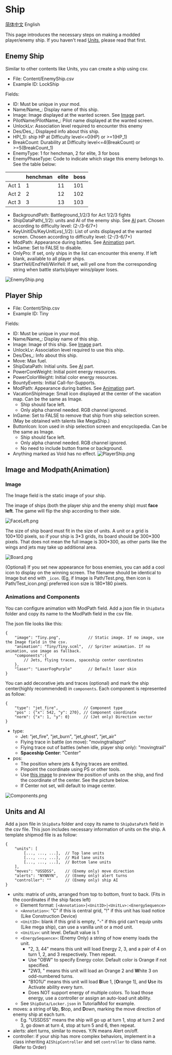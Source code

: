# Ship
[简体中文](Ship.md) English

This page introduces the necessary steps on making a modded player/enemy ship. If you haven't read [Units](ShipUnit_EN.md), please read that first.

## Enemy Ship

Similar to other contents like Units, you can create a ship using csv. 

- File: Content/EnemyShip.csv
- Example ID: LockShip

Fields:

- ID: Must be unique in your mod.
- Name/Name_: Display name of this ship.
- Image: Image displayed at the wanted screen. See [Image](#image) part.
- PilotName/PilotName_: Pilot name displayed at the wanted screen.
- UnlockLv: Association level required to encounter this enemy
- Des/Des_: Displayed info about this ship.
- HP(_1): ship HP at Difficulty level<=0(HP) or >=1(HP_1)
- BreakCount: Durability at Difficulty level<=4(BreakCount) or >=5(BreakCount_1)
- EnemyType: 1 for henchman, 2 for elite, 3 for boss
- EnemyPhaseType: Code to indicate which stage this enemy belongs to. See the table below:

| | henchman     | elite    | boss     |
| --------| -------- | -------- | -------- |
|Act 1 | 1 | 11 | 101 |
|Act 2 | 2 | 12 | 102 |
|Act 3 | 3 | 13 | 103 |

- BackgroundPath: Battleground_1/2/3 for Act 1/2/3 fights
- ShipDataPath(_1/2): units and AI of the enemy ship. See [AI](#units-and-ai) part. Chosen according to difficulty level: (2-/3-6/7+)
- KeyUnitIDs/KeyUnitLvs(_1/2): List of units displayed at the wanted screen. Chosen according to difficulty level: (2-/3-6/7+)
- ModPath: Appearance during battles. See [Animation](#image) part.
- InGame: Set to FALSE to disable.
- OnlyPro: If set, only ships in the list can encounter this enemy. If left blank, available to all player ships.
- StartYell/EndYell/WinYell: If set, will yell one from the corresponding string when battle starts/player wins/player loses.

![EnemyShip.png](../images/EnemyShip.png)

## Player Ship

- File: Content/Ship.csv
- Example ID: Tiny

Fields:

- ID: Must be unique in your mod.
- Name/Name_: Display name of this ship.
- Image: Image of this ship. See [Image](#image) part.
- UnlockLv: Association level required to use this ship.
- Des/Des_: Info about this ship.
- Move: Max fuel.
- ShipDataPath: Initial units. See [AI](#units-and-ai) part.
- PowerCoreWeight: Initial point energy resources.
- PowerColorWeight: Initial color energy resources.
- BountyEvents: Initial Call-for-Supports.
- ModPath: Appearance during battles. See [Animation](#animations-and-components) part.
- VacationShipImage: Small icon displayed at the center of the vacation map. Can be the same as Image. 
    - Ship should face left.
    - Only alpha channel needed. RGB channel ignored.
- InGame: Set to FALSE to remove that ship from ship selection screen. (May be obtained with talents like MegaShip.)
- ButtonIcon: Icon used in ship selection screen and encyclopedia. Can be the same as Image. 
    - Ship should face left.
    - Only alpha channel needed. RGB channel ignored.
    - No need to include button frame or background.
- Anything marked as Void has no effect.
![PlayerShip.png](../images/PlayerShip.png)

## Image and Modpath(Animation)

### Image

The Image field is the static image of your ship. 

The image of ships (both the player ship and the enemy ship) must **face left**. The game will flip the ship according to their side.

![FaceLeft.png](../images/FaceLeft.png)

The size of ship board must fit in the size of units. A unit or a grid is 100\*100 pixels, so if your ship is 3\*3 grids, its board should be 300\*300 pixels. That does not mean the full image is 300\*300, as other parts like the wings and jets may take up additional area.

![Board.png](../images/Board.png)

(Optional) If you set new appearance for boss enemies, you can add a cool icon to display on the winning screen. The filename should be identical to Image but end with `_icon`. (Eg, if Image is Path/Test.png, then icon is Path/Test_icon.png) preferred icon size is 180\*180 pixels.

### Animations and Components

You can configure animation with ModPath field. Add a json file in `ShipData` folder and copy its name to the ModPath field in the csv file.

The json file looks like this:
```
{
    "image": "Tiny.png",            // Static image. If no image, use the Image field in the csv.
    "animation": "Tiny/Tiny.scml",  // Spriter animation. If no animation, use image as fallback.
    "components":{
        // Jets, flying traces, spaceship center coordinates
    },
    "laser": "LaserFogPurple"       // Default laser skin
}
```

You can add decorative jets and traces (optional) and mark the ship center(highly recommended) in `components`. Each component is represented as follow:

```
{
    "type": "jet_fire",           // Component type
    "pos" : {"x": 542, "y": 270}, // Component coordinate
    "norm": {"x": 1, "y": 0}      // (Jet only) Direction vector
}
```

- type: 
    - Jet: "jet_fire", "jet_burn", "jet_ghost", "jet_air"
    - Flying trace in battle (on move): "movingtrailspot"
    - Flying trace out of battles (when idle, player ship only): "movingtrail"
    - **Spaceship Center**: "Center"
- pos:
    - The position where jets & flying traces are emitted.
    - Pinpoint the coordinate using PS or other tools.
    - Use [this image](../images/calibrator.png) to preview the position of units on the ship, and find the coordinate of the center. See the picture below.
    - If Center not set, will default to image center.

![Components.png](../images/Components.png)

## Units and AI

Add a json file in `ShipData` folder and copy its name to `ShipDataPath` field in the csv file. This json includes necessary information of units on the ship. A template shipmod file is as follow:

```
{
    "units": [
        [..., ..., ...],  // Top lane units
        [..., ..., ...],  // Mid lane units
        [..., ..., ...],  // Bottom lane units
    ],
    "moves": "USSDSS",    // (Enemy only) move direction
    "alerts": "NYNNYN",   // (Enemy only) alert turns
    "controller": ""      // (Enemy only) ship AI
}
```

- units: matrix of units, arranged from top to bottom, front to back. (Fits in the coordinates if the ship faces left)
    - Element format: `[<Annotation>]<UnitID>|<UnitLv>:<EnergySequence>`
    - `<Annotation>`: "C" if this is central grid, "!" if this unit has load notice (Like Construction Device)
    - `<UnitID>`: blank if this grid is empty, "-" if this grid can't equip units (Like mega ship), can use a vanilla unit or a mod unit.
    - `<UnitLv>`: unit level. Default value is 1
    - `<EnergySequence>`: (Enemy Only) a string of how enemy loads the unit. 
        - "2, 3, 44" means this unit will load Energy 2, 3, and a pair of 4 on turn 1, 2, and 3 respectively. Then repeat.
        - Use "OBW" to specify Energy color. Default color is Orange if not specified.
        - "2W3, " means this unit will load an Orange 2 and **W**hite 3 on odd-numbered turns.
        - "B1O1U" means this unit will load **B**lue 1, [**O**range 1], and **U**se its Activate ability every turn.
        - Does NOT support energy of multiple colors. To load those energy, use a controller or assign an auto-load unit ability.
    - See `ShipData/Locker.json` in TutorialMod for example.
- moves: a string of **U**p, **S**top, and **D**own, marking the move direction of enemy ship at each turn.
    - Eg. "USSDSS" means the ship will go up at turn 1, stop at turn 2 and 3, go down at turn 4, stop at turn 5 and 6, then repeat.
- alerts: alert turns, similar to moves. Y/N means Alert on/off.
- controller: if your ship has more complex behaviors, implement in a class inheriting `AIShipController` and set `controller` to class name. (Refer to Order)
